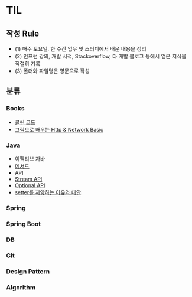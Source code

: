 # TIL

## 작성 Rule

- (1) 매주 토요일, 한 주간 업무 및 스터디에서 배운 내용을 정리
- (2) 인프런 강의, 개발 서적, Stackoverflow, 타 개발 블로그 등에서 얻은 지식을 적절히 기록
- (3) 폴더와 파일명은 영문으로 작성

## 분류

### Books
- [클린 코드](https://github.com/djdjdddd/TIL/blob/main/Books/CleanCode.md)
- [그림으로 배우는 Http & Network Basic](https://github.com/djdjdddd/TIL/blob/main/Books/Http%26Network_Basic.md)

### Java
- 이펙티브 자바
- [메서드](https://github.com/djdjdddd/TIL/tree/main/Java/Methods)
- API
- [Stream API](https://github.com/djdjdddd/TIL/blob/main/Java/Stream.md)
- [Optional API](https://github.com/djdjdddd/TIL/blob/main/Java/Optional.md)
- [setter를 지양하는 이유와 대안](https://github.com/djdjdddd/TIL/blob/main/Java/Setter.md)

### Spring

### Spring Boot

### DB

### Git

### Design Pattern

### Algorithm
